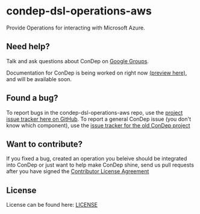 condep-dsl-operations-aws
=========================
Provide Operations for interacting with Microsoft Azure.

Need help?
----------
Talk and ask questions about ConDep on [Google Groups](https://groups.google.com/forum/#!forum/con-dep).

Documentation for ConDep is being worked on right now [(preview here)](http://docs.con-dep.net), and will be available soon.

Found a bug?
------------
To report bugs in the condep-dsl-operations-aws repo, use the [project issue tracker here on GitHub](https://github.com/condep/condep-dsl-operations-aws/issues). To report a general ConDep issue (you don't know which component), use the [issue tracker for the old ConDep project](https://github.com/condep/ConDep/issues)

Want to contribute?
-------------------
If you fixed a bug, created an operation you beleive should be integrated into ConDep or just want to help make ConDep shine, send us pull requests after you have signed the [Contributor License Agreement](http://www.con-dep.net/contribute/)

License
-------
License can be found here: [LICENSE](LICENSE)
